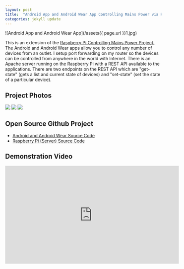 ```yaml
---
layout: post
title:  "Android App and Android Wear App Controlling Mains Power via Raspberry Pi"
categories: jekyll update
---
```


![Android App and Android Wear App](/assets{{ page.url }}1.jpg)

This is an extension of the
<a href="/raspberry-pi-controlling-mains-power/" target="_blank">Raspberry Pi Controlling Mains Power Project.</a>
The Android and Android Wear apps allow you to control any number of devices from an outlet.
I setup port forwarding on my router  so the devices can be controlled from anywhere in the world with Internet.
There is an Apache server running on the Raspberry Pi with a REST API available to the applications.  There are
two endpoints on the REST API which are "get-state" (gets a list and current state of devices) and "set-state"
(set the state of a particular device).

## Project Photos
<a href="/assets{{ page.url }}1.jpg" target="_blank"><img src="/assets{{ page.url }}thumb_1.jpg"/></a>
<a href="/assets{{ page.url }}2.jpg" target="_blank"><img src="/assets{{ page.url }}thumb_2.jpg"/></a>
<a href="/assets{{ page.url }}3.jpg" target="_blank"><img src="/assets{{ page.url }}thumb_3.jpg"/></a>

## Open Source Github Project
*  <a href="https://github.com/ShaneJansen/TheLodgeAndroid" target="_blank">Android and Android Wear Source Code</a>
*  <a href="https://github.com/ShaneJansen/TheLodgeServer" target="_blank">Raspberry Pi (Server) Source Code</a>

## Demonstration Video
<iframe width="560" height="315" src="https://www.youtube.com/embed/w8nqdgYc7uo" frameborder="0" allowfullscreen></iframe>
